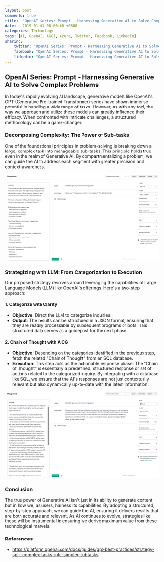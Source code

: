 ```yaml
---
layout: post
comments: true
title:  "OpenAI Series: Prompt - Harnessing Generative AI to Solve Complex Problems"
date:   2019-01-01 08:00:00 +0800
categories: Technology
tags: [AI, OpenAI, AGCI, Azure, Twitter, Facebook, LinkedIn]
sharing:
    twitter: "OpenAI Series: Prompt - Harnessing Generative AI to Solve Complex Problems"
    facebook: "OpenAI Series: Prompt - Harnessing Generative AI to Solve Complex Problems"
    linkedin: "OpenAI Series: Prompt - Harnessing Generative AI to Solve Complex Problems"
---
```

## **OpenAI Series: Prompt - Harnessing Generative AI to Solve Complex Problems**

In today's rapidly evolving AI landscape, generative models like OpenAI's GPT (Generative Pre-trained Transformer) series have shown immense potential in handling a wide range of tasks. However, as with any tool, the way we approach and utilize these models can greatly influence their efficacy. When confronted with intricate challenges, a structured methodology can be a game-changer.

### **Decomposing Complexity: The Power of Sub-tasks**

One of the foundational principles in problem-solving is breaking down a large, complex task into manageable sub-tasks. This principle holds true even in the realm of Generative AI. By compartmentalizing a problem, we can guide the AI to address each segment with greater precision and context-awareness.

![image](../images/2023-05-25-openai-prompt-harnessing-generative-ai-to-solve-complex-problems/openai-task-categorization.png) 

### **Strategizing with LLM: From Categorization to Execution**

Our proposed strategy revolves around leveraging the capabilities of Large Language Models (LLM) like OpenAI's offerings. Here's a two-step approach:

#### **1. Categorize with Clarity**
   * **Objective**: Direct the LLM to categorize inquiries.
   * **Output**: The results can be structured in a JSON format, ensuring that they are readily processable by subsequent programs or bots. This structured data serves as a guidepost for the next phase.
   
#### **2. Chain of Thought with AICG**
   * **Objective**: Depending on the categories identified in the previous step, fetch the related "Chain of Thought" from an SQL database.
   * **Execution**: This step acts as the actionable response phase. The "Chain of Thought" is essentially a predefined, structured response or set of actions related to the categorized inquiry. By integrating with a database like SQL, we ensure that the AI's responses are not just contextually relevant but also dynamically up-to-date with the latest information.

![image](../images/2023-05-25-openai-prompt-harnessing-generative-ai-to-solve-complex-problems/openai-chain-of-thoughts.png) 

### **Conclusion**

The true power of Generative AI isn't just in its ability to generate content but in how we, as users, harness its capabilities. By adopting a structured, step-by-step approach, we can guide the AI, ensuring it delivers results that are both accurate and relevant. As AI continues to evolve, strategies like these will be instrumental in ensuring we derive maximum value from these technological marvels.

### **References**
- https://platform.openai.com/docs/guides/gpt-best-practices/strategy-split-complex-tasks-into-simpler-subtasks